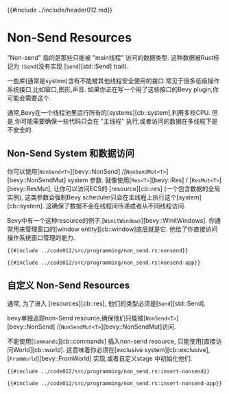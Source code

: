 {{#include ../include/header012.md}}

# Non-Send Resources

"Non-send" 指的是那些只能被 "main线程" 访问的数据类型. 这种数据被Rust标记为 `!Send`(没有实现 [`Send`][std::Send] trait).

一些库(通常是system)含有不能被其他线程安全使用的接口.常见于很多低级操作系统接口,比如窗口,图形,声音.
如果你正在写一个用了这些接口的Bevy plugin,你可能会需要这个.

通常,Bevy在一个线程池里运行所有的[systems][cb::system],利用多核CPU.
但是,你可能需要确保一些代码只会在 "主线程" 执行,或者访问的数据在多线程下是不安全的.

## Non-Send System 和数据访问

你可以使用[`NonSend<T>`][bevy::NonSend] /[`NonSendMut<T>`][bevy::NonSendMut] system 参数.
就像使用[`Res<T>`][bevy::Res] / [`ResMut<T>`][bevy::ResMut], 让你可以访问ECS的 [resource][cb::res] (一个包含数据的全局实例),
这类参数会强制Bevy scheduler只会在主线程上执行这个[system][cb::system].
这确保了数据不会在线程间传递或者从不同线程访问.

Bevy中有一个这种resource的例子,[`WinitWindows`][bevy::WinitWindows].
你通常用来管理窗口的[window entity][cb::window]底层就是它.
他给了你直接访问操作系统窗口管理的能力.

```rust,no_run,noplayground
{{#include ../code012/src/programming/non_send.rs:nonsend}}
```
```rust,no_run,noplayground
{{#include ../code012/src/programming/non_send.rs:nonsend-app}}
```

## 自定义 Non-Send Resources

通常, 为了进入 [resources][cb::res], 他们的类型必须是[`Send`][std::Send].

bevy单独追踪non-Send resource,确保他们只能被[`NonSend<T>`][bevy::NonSend] /[`NonSendMut<T>`][bevy::NonSendMut]访问.

不能使用[`Commands`][cb::commands] 插入non-send resource, 只能使用[直接访问World][cb::world].
这意味着你必须在[exclusive system][cb::exclusive], [`FromWorld`][bevy::FromWorld] 实现,或者自定义stage 中初始化他们.

```rust,no_run,noplayground
{{#include ../code012/src/programming/non_send.rs:insert-nonsend}}
```
```rust,no_run,noplayground
{{#include ../code012/src/programming/non_send.rs:insert-nonsend-app}}
```
